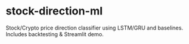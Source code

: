 # stock-direction-ml
Stock/Crypto price direction classifier using LSTM/GRU and baselines. Includes backtesting &amp; Streamlit demo.
